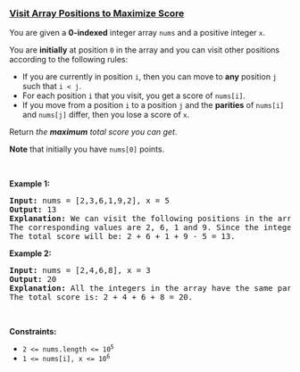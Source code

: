 ### [Visit Array Positions to Maximize Score](https://leetcode.com/problems/visit-array-positions-to-maximize-score)

<p>You are given a <strong>0-indexed</strong> integer array <code>nums</code> and a positive integer <code>x</code>.</p>

<p>You are <strong>initially</strong> at position <code>0</code> in the array and you can visit other positions according to the following rules:</p>

<ul>
	<li>If you are currently in position <code>i</code>, then you can move to <strong>any</strong> position <code>j</code> such that <code>i &lt; j</code>.</li>
	<li>For each position <code>i</code> that you visit, you get a score of <code>nums[i]</code>.</li>
	<li>If you move from a position <code>i</code> to a position <code>j</code> and the <strong>parities</strong> of <code>nums[i]</code> and <code>nums[j]</code> differ, then you lose a score of <code>x</code>.</li>
</ul>

<p>Return <em>the <strong>maximum</strong> total score you can get</em>.</p>

<p><strong>Note</strong> that initially you have <code>nums[0]</code> points.</p>

<p>&nbsp;</p>
<p><strong class="example">Example 1:</strong></p>

<pre>
<strong>Input:</strong> nums = [2,3,6,1,9,2], x = 5
<strong>Output:</strong> 13
<strong>Explanation:</strong> We can visit the following positions in the array: 0 -&gt; 2 -&gt; 3 -&gt; 4.
The corresponding values are 2, 6, 1 and 9. Since the integers 6 and 1 have different parities, the move 2 -&gt; 3 will make you lose a score of x = 5.
The total score will be: 2 + 6 + 1 + 9 - 5 = 13.
</pre>

<p><strong class="example">Example 2:</strong></p>

<pre>
<strong>Input:</strong> nums = [2,4,6,8], x = 3
<strong>Output:</strong> 20
<strong>Explanation:</strong> All the integers in the array have the same parities, so we can visit all of them without losing any score.
The total score is: 2 + 4 + 6 + 8 = 20.
</pre>

<p>&nbsp;</p>
<p><strong>Constraints:</strong></p>

<ul>
	<li><code>2 &lt;= nums.length &lt;= 10<sup>5</sup></code></li>
	<li><code>1 &lt;= nums[i], x &lt;= 10<sup>6</sup></code></li>
</ul>
